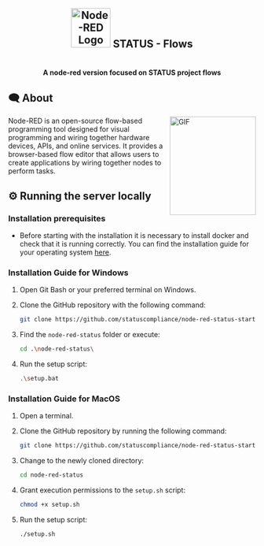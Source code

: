# <picture>

<div align=center>
  <h2 style="display: inline-block; vertical-align: center;"><img src ="https://www.stackhero.io/assets/src/images/servicesLogos/openGraphVersions/node-red.png?481ffe83" width="80px" alt="Node-RED Logo"></img></picture> STATUS - Flows </h2>
</div>
  <h4 align="center">A node-red version focused on STATUS project flows</h4>

## 🗨 About

<img align="right" height="200" width="175" alt="GIF" src="https://cdn-icons-gif.flaticon.com/7211/7211818.gif">

Node-RED is an open-source flow-based programming tool designed for visual programming and wiring together hardware devices, APIs, and online services. It provides a browser-based flow editor that allows users to create applications by wiring together nodes to perform tasks.

## ⚙ Running the server locally

### Installation prerequisites

- Before starting with the installation it is necessary to install docker and check that it is running correctly. You can find the installation guide for your operating system [here](https://docs.docker.com/get-docker/).

### Installation Guide for Windows

1. Open Git Bash or your preferred terminal on Windows.

2. Clone the GitHub repository with the following command:
   ```bash
   git clone https://github.com/statuscompliance/node-red-status-starter
   ```
3. Find the `node-red-status` folder or execute:
   ```bash
   cd .\node-red-status\
   ```
4. Run the setup script:
   ```bash
   .\setup.bat
   ```

### Installation Guide for MacOS

1. Open a terminal.

2. Clone the GitHub repository by running the following command:

   ```bash
   git clone https://github.com/statuscompliance/node-red-status-starter
   ```

3. Change to the newly cloned directory:

   ```bash
   cd node-red-status
   ```

4. Grant execution permissions to the `setup.sh` script:

   ```bash
   chmod +x setup.sh
   ```

5. Run the setup script:
   ```bash
   ./setup.sh
   ```
